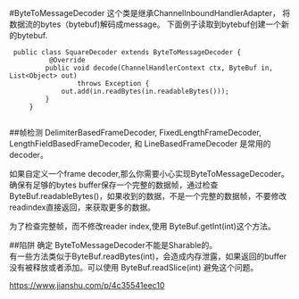 #ByteToMessageDecoder
这个类是继承ChannelInboundHandlerAdapter， 将数据流的bytes（bytebuf)解码成message。 下面例子读取到bytebuf创建一个新的bytebuf.

```
 public class SquareDecoder extends ByteToMessageDecoder {
          @Override
         public void decode(ChannelHandlerContext ctx, ByteBuf in, List<Object> out)
                 throws Exception {
             out.add(in.readBytes(in.readableBytes()));
         }
     }
 
```

##帧检测
DelimiterBasedFrameDecoder, FixedLengthFrameDecoder, LengthFieldBasedFrameDecoder, 和 LineBasedFrameDecoder 是常用的decoder。

如果自定义一个frame decoder,那么你需要小心实现ByteToMessageDecoder。 确保有足够的bytes buffer保存一个完整的数据帧，通过检查ByteBuf.readableBytes()，如果收到的数据，不是一个完整的数据帧，不要修改readindex直接返回，来获取更多的数据。

为了检查完整帧，而不修改reader index,使用 ByteBuf.getInt(int)这个方法。

##陷阱
确定 ByteToMessageDecoder不能是Sharable的。  
有一些方法类似于ByteBuf.readBytes(int)，会造成内存泄露，如果返回的buffer没有被释放或者添加。可以使用 ByteBuf.readSlice(int) 避免这个问题。


<https://www.jianshu.com/p/4c35541eec10>
